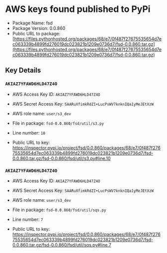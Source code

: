 # AWS keys found published to PyPi

* Package Name: fsd
* Package Version: 0.0.860
* Public URL to package: [https://files.pythonhosted.org/packages/68/e7/0f487f27675535654d7ec063339b4899fd276019dc023821b1209e0736d7/fsd-0.0.860.tar.gz](https://files.pythonhosted.org/packages/68/e7/0f487f27675535654d7ec063339b4899fd276019dc023821b1209e0736d7/fsd-0.0.860.tar.gz)

## Key Details

### `AKIAZ7YFAWD6HLD47Z4O`

* AWS Access Key ID: `AKIAZ7YFAWD6HLD47Z4O`
* AWS Secret Access Key: `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` 
* AWS role name: `user/s3_dev`
* File in package: `fsd-0.0.860/fsd/util/s3.py`
* Line number: `10`

* Public URL to key: https://inspector.pypi.io/project/fsd/0.0.860/packages/68/e7/0f487f27675535654d7ec063339b4899fd276019dc023821b1209e0736d7/fsd-0.0.860.tar.gz/fsd-0.0.860/fsd/util/s3.py#line.10



### `AKIAZ7YFAWD6HLD47Z4O`

* AWS Access Key ID: `AKIAZ7YFAWD6HLD47Z4O`
* AWS Secret Access Key: `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` 
* AWS role name: `user/s3_dev`
* File in package: `fsd-0.0.860/fsd/util/sqs.py`
* Line number: `7`

* Public URL to key: https://inspector.pypi.io/project/fsd/0.0.860/packages/68/e7/0f487f27675535654d7ec063339b4899fd276019dc023821b1209e0736d7/fsd-0.0.860.tar.gz/fsd-0.0.860/fsd/util/sqs.py#line.7


